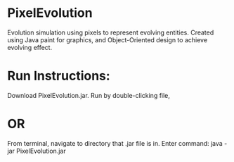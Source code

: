 # PixelEvolution
Evolution simulation using pixels to represent evolving entities. Created using Java paint for graphics, and Object-Oriented design to achieve evolving effect.

# Run Instructions:
Download PixelEvolution.jar.
Run by double-clicking file,
# OR
From terminal, navigate to directory that .jar file is in.
Enter command: java -jar PixelEvolution.jar
